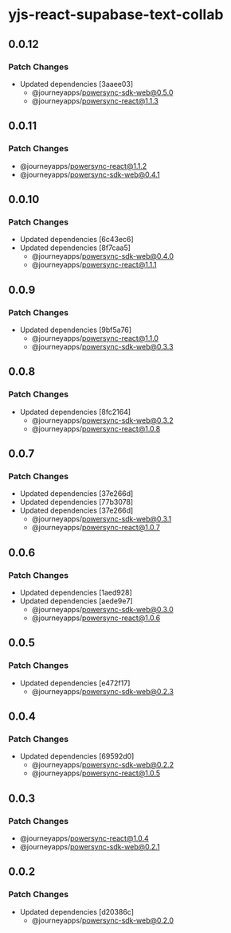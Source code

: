 # yjs-react-supabase-text-collab

## 0.0.12

### Patch Changes

- Updated dependencies [3aaee03]
  - @journeyapps/powersync-sdk-web@0.5.0
  - @journeyapps/powersync-react@1.1.3

## 0.0.11

### Patch Changes

- @journeyapps/powersync-react@1.1.2
- @journeyapps/powersync-sdk-web@0.4.1

## 0.0.10

### Patch Changes

- Updated dependencies [6c43ec6]
- Updated dependencies [8f7caa5]
  - @journeyapps/powersync-sdk-web@0.4.0
  - @journeyapps/powersync-react@1.1.1

## 0.0.9

### Patch Changes

- Updated dependencies [9bf5a76]
  - @journeyapps/powersync-react@1.1.0
  - @journeyapps/powersync-sdk-web@0.3.3

## 0.0.8

### Patch Changes

- Updated dependencies [8fc2164]
  - @journeyapps/powersync-sdk-web@0.3.2
  - @journeyapps/powersync-react@1.0.8

## 0.0.7

### Patch Changes

- Updated dependencies [37e266d]
- Updated dependencies [77b3078]
- Updated dependencies [37e266d]
  - @journeyapps/powersync-sdk-web@0.3.1
  - @journeyapps/powersync-react@1.0.7

## 0.0.6

### Patch Changes

- Updated dependencies [1aed928]
- Updated dependencies [aede9e7]
  - @journeyapps/powersync-sdk-web@0.3.0
  - @journeyapps/powersync-react@1.0.6

## 0.0.5

### Patch Changes

- Updated dependencies [e472f17]
  - @journeyapps/powersync-sdk-web@0.2.3

## 0.0.4

### Patch Changes

- Updated dependencies [69592d0]
  - @journeyapps/powersync-sdk-web@0.2.2
  - @journeyapps/powersync-react@1.0.5

## 0.0.3

### Patch Changes

- @journeyapps/powersync-react@1.0.4
- @journeyapps/powersync-sdk-web@0.2.1

## 0.0.2

### Patch Changes

- Updated dependencies [d20386c]
  - @journeyapps/powersync-sdk-web@0.2.0
